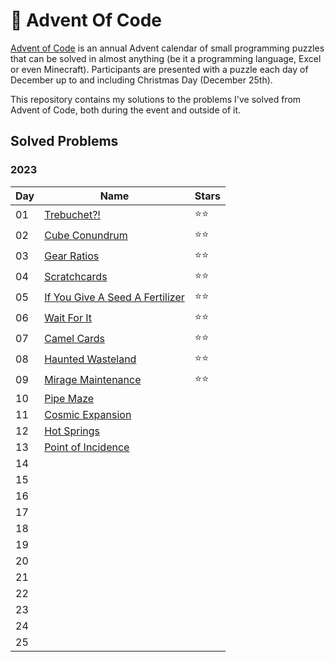 # 🎄 Advent Of Code

[Advent of Code](http://adventofcode.com/) is an annual Advent calendar of small programming puzzles that can be solved in almost anything (be it a programming language, Excel or even Minecraft). Participants are presented with a puzzle each day of December up to and including Christmas Day (December 25th).

This repository contains my solutions to the problems I've solved from Advent of Code, both during the event and outside of it.

## Solved Problems

### 2023
| Day | Name | Stars |
| - | - | - |
| 01 | [Trebuchet?!](https://adventofcode.com/2023/day/1) | ⭐⭐ |
| 02 | [Cube Conundrum](https://adventofcode.com/2023/day/2) | ⭐⭐ |
| 03 | [Gear Ratios](https://adventofcode.com/2023/day/3) | ⭐⭐ |
| 04 | [Scratchcards](https://adventofcode.com/2023/day/4) | ⭐⭐ |
| 05 | [If You Give A Seed A Fertilizer](https://adventofcode.com/2023/day/5) | ⭐⭐ |
| 06 | [Wait For It](https://adventofcode.com/2023/day/6) | ⭐⭐ |
| 07 | [Camel Cards](https://adventofcode.com/2023/day/7) | ⭐⭐ |
| 08 | [Haunted Wasteland](https://adventofcode.com/2023/day/8) | ⭐⭐ |
| 09 | [Mirage Maintenance](https://adventofcode.com/2023/day/9) | ⭐⭐ |
| 10 | [Pipe Maze](https://adventofcode.com/2023/day/10) |  |
| 11 | [Cosmic Expansion](https://adventofcode.com/2023/day/11) |  |
| 12 | [Hot Springs](https://adventofcode.com/2023/day/12) |  |
| 13 | [Point of Incidence](https://adventofcode.com/2023/day/13) |  |
| 14 |  |  |
| 15 |  |  |
| 16 |  |  |
| 17 |  |  |
| 18 |  |  |
| 19 |  |  |
| 20 |  |  |
| 21 |  |  |
| 22 |  |  |
| 23 |  |  |
| 24 |  |  |
| 25 |  |  |